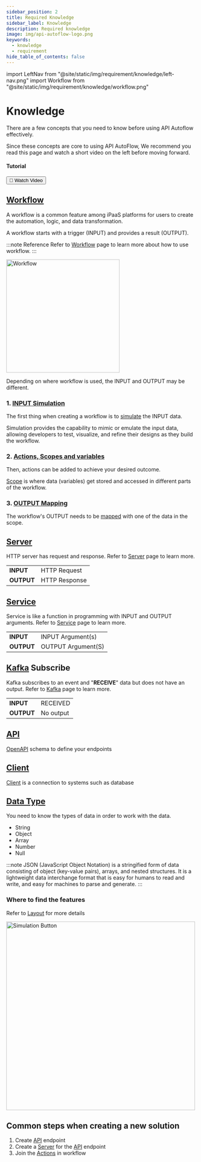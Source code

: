 ```yaml
---
sidebar_position: 2
title: Required Knowledge
sidebar_label: Knowledge
description: Required knowledge
image: img/api-autoflow-logo.png
keywords:
  - knowledge
  - requirement
hide_table_of_contents: false
---
```


import LeftNav from "@site/static/img/requirement/knowledge/left-nav.png"
import Workflow from "@site/static/img/requirement/knowledge/workflow.png"

# Knowledge

<div class="colTwoBlock">
    <div class="colTwoLeft">
        <div class="colTwoWrapper">
          <p>There are a few concepts that you need to know before using API Autoflow effectively.</p>
          <p>Since these concepts are core to using API AutoFlow, We recommend you read this page and watch a short video on the left before moving forward.</p>
        </div>
    </div>
    <div class="colTwoRight">
          <h4>Tutorial</h4>
          <a target="_blank" href="https://www.youtube.com/watch?v=0qhqOcQKruM"><button class="btnVideo">🎥 Watch Video</button></a>
    </div>
    <div class="colTwoClearer"></div>
</div>

## [Workflow](../Guide/Workflow/)

A workflow is a common feature among iPaaS platforms for users to create the automation, logic, and data transformation.

A workflow starts with a trigger (INPUT) and provides a result (OUTPUT).

:::note Reference
Refer to [Workflow](../Guide/Workflow/) page to learn more about how to use workflow.
:::

<img src={Workflow} alt="Workflow" class="myResponsiveImg" width="300"/>

Depending on where workflow is used, the INPUT and OUTPUT may be different.

### 1. [INPUT Simulation](../Guide/Workflow/Input-Simulation/)

The first thing when creating a workflow is to [simulate](../Guide/Workflow/Input-Simulation/) the INPUT data.

Simulation provides the capability to mimic or emulate the input data, allowing developers to test, visualize, and refine their designs as they build the workflow.

### 2. [Actions, Scopes and variables](../../Documentation/Guide/Workflow/Scope/)

Then, actions can be added to achieve your desired outcome.

[Scope](../../Documentation/Guide/Workflow/Scope/) is where data (variables) get stored and accessed in different parts of the workflow.

### 3. [OUTPUT Mapping](../Guide/Workflow/Output-Mapping/)

The workflow's OUTPUT needs to be [mapped](../Guide/Workflow/Output-Mapping/) with one of the data in the scope.

## [Server](../Guide/Server/)

HTTP server has request and response. Refer to [Server](../Guide/Server/) page to learn more.

|             |             |
| ----------- | ----------- |
| **INPUT**   | HTTP Request |
| **OUTPUT**  | HTTP Response |


## [Service](../Guide/Service/)

Service is like a function in programming with INPUT and OUTPUT arguments. Refer to [Service](../Guide/Service/) page to learn more.

|             |             |
| ----------- | ----------- |
| **INPUT**   | INPUT Argument(s) |
| **OUTPUT**  | OUTPUT Argument(S) |


## [Kafka](../Guide/Clients/Kafka/) Subscribe

Kafka subscribes to an event and "**RECEIVE**" data but does not have an output. Refer to [Kafka](../Guide/Clients/Kafka/) page to learn more.

|             |             |
| ----------- | ----------- |
| **INPUT**   | RECEIVED |
| **OUTPUT**  | No output |


## [API](../Guide/API/)

[OpenAPI](../Guide/API/) schema to define your endpoints

## [Client](../Guide/Clients/)

[Client](../Guide/Clients/) is a connection to systems such as database

## [Data Type](../Guide/data-types)

You need to know the types of data in order to work with the data.

- String
- Object
- Array
- Number
- Null

:::note
JSON (JavaScript Object Notation) is a stringified form of data consisting of object (key-value pairs), arrays, and nested structures. It is a lightweight data interchange format that is easy for humans to read and write, and easy for machines to parse and generate.
:::

### Where to find the features

Refer to [Layout](../Getting-Started/Layout/) for more details

<img src={LeftNav} alt="Simulation Button" class="myResponsiveImg" width="500"/>

## Common steps when creating a new solution

1. Create [API](../Guide/API/) endpoint
2. Create a [Server](../Guide/Server/) for the [API](../Guide/API/) endpoint
3. Join the [Actions](../Guide/Workflow/Action/) in workflow